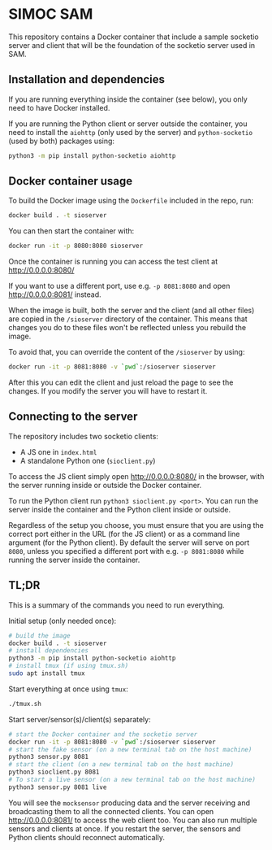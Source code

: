 # SIMOC SAM
This repository contains a Docker container that include a sample
socketio server and client that will be the foundation of the socketio
server used in SAM.


## Installation and dependencies

If you are running everything inside the container (see below),
you only need to have Docker installed.

If you are running the Python client or server outside the container,
you need to install the `aiohttp` (only used by the server) and
`python-socketio` (used by both) packages using:
```sh
python3 -m pip install python-socketio aiohttp
```


## Docker container usage
To build the Docker image using the `Dockerfile` included in the repo, run:

```sh
docker build . -t sioserver
```

You can then start the container with:
```sh
docker run -it -p 8080:8080 sioserver
```

Once the container is running you can access the test client at
http://0.0.0.0:8080/


If you want to use a different port, use e.g. `-p 8081:8080` and
open http://0.0.0.0:8081/ instead.

When the image is built, both the server and the client (and all other files)
are copied in the `/sioserver` directory of the container.  This means that
changes you do to these files won't be reflected unless you rebuild the image.

To avoid that, you can override the content of the `/sioserver` by using:
```sh
docker run -it -p 8081:8080 -v `pwd`:/sioserver sioserver
```
After this you can edit the client and just reload the page to see the changes.
If you modify the server you will have to restart it.


## Connecting to the server
The repository includes two socketio clients:
* A JS one in `index.html`
* A standalone Python one (`sioclient.py`)

To access the JS client simply open http://0.0.0.0:8080/ in the browser,
with the server running inside or outside the Docker container.

To run the Python client run `python3 sioclient.py <port>`.  You can run
the server inside the container and the Python client inside or outside.

Regardless of the setup you choose, you must ensure that you are using the
correct port either in the URL (for the JS client) or as a command line
argument (for the Python client).  By default the server will serve on
port `8080`, unless you specified a different port with e.g. `-p 8081:8080`
while running the server inside the container.


## TL;DR

This is a summary of the commands you need to run everything.

Initial setup (only needed once):
```sh
# build the image
docker build . -t sioserver
# install dependencies
python3 -m pip install python-socketio aiohttp
# install tmux (if using tmux.sh)
sudo apt install tmux
```

Start everything at once using `tmux`:
```sh
./tmux.sh
```

Start server/sensor(s)/client(s) separately:
```sh
# start the Docker container and the socketio server
docker run -it -p 8081:8080 -v `pwd`:/sioserver sioserver
# start the fake sensor (on a new terminal tab on the host machine)
python3 sensor.py 8081
# start the client (on a new terminal tab on the host machine)
python3 sioclient.py 8081
# To start a live sensor (on a new terminal tab on the host machine)
python3 sensor.py 8081 live

```

You will see the `mocksensor` producing data and the server receiving and
broadcasting them to all the connected clients.  You can open
http://0.0.0.0:8081/ to access the web client too.  You can also run
multiple sensors and clients at once.  If you restart the server, the
sensors and Python clients should reconnect automatically.

